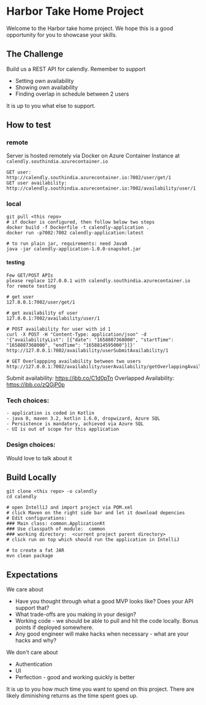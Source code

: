 # Harbor Take Home Project

Welcome to the Harbor take home project. We hope this is a good opportunity for you to showcase your skills.

## The Challenge

Build us a REST API for calendly. Remember to support

- Setting own availability
- Showing own availability
- Finding overlap in schedule between 2 users

It is up to you what else to support.



## How to test

### remote
Server is hosted remotely via Docker on Azure Container Instance at `calendly.southindia.azurecontainer.io`
```
GET user:  http://calendly.southindia.azurecontainer.io:7002/user/get/1
GET user availability:  http://calendly.southindia.azurecontainer.io:7002/availability/user/1
```
### local
```
git pull <this repo>
# if docker is configured, then follow below two steps
docker build -f Dockerfile -t calendly-application . 
docker run -p7002:7002 calendly-application:latest  

# to run plain jar, requirements: need Java8
java -jar calendly-application-1.0.0-snapshot.jar
```

#### testing
```
Few GET/POST APIs  
please replace 127.0.0.1 with calendly.southindia.azurecontainer.io for remote testing

# get user 
127.0.0.1:7002/user/get/1

# get availability of user 
127.0.0.1:7002/availability/user/1

# POST availability for user with id 1
curl -X POST -H "Content-Type: application/json" -d  '{"availabilityList": [{"date": "1658807368000", "startTime": "1658807368000", "endTime": "1658814595000"}]}' http://127.0.0.1:7002/availability/userSubmitAvailability/1

# GET Overlappping availability between two users 
http://127.0.0.1:7002/availability/userAvailability/getOverlappingAvailability/user1/1/userId2/2
```

Submit availability:  https://ibb.co/C1d0pTn
Overlapped Availability: https://ibb.co/zQGjP0p


### Tech choices:
```
- application is coded in Kotlin 
- java 8, maven 3.2, kotlin 1.6.0, dropwizard, Azure SQL
- Persistence is mandatory, achieved via Azure SQL 
- UI is out of scope for this application
```

### Design choices:

Would love to talk about it


## Build Locally
```
git clone <this repo> -o calendly
cd calendly 

# open IntelliJ and import project via POM.xml 
# click Maven on the right side bar and let it download depencies
# Edit configurations:  
### Main class: common.ApplicationKt
### Use classpath of module:  common 
### working directory:  <current project parent directory>
# click run on top which should run the application in IntelliJ 

# to create a fat JAR
mvn clean package
```


## Expectations

We care about

- Have you thought through what a good MVP looks like? Does your API support that?
- What trade-offs are you making in your design?
- Working code - we should be able to pull and hit the code locally. Bonus points if deployed somewhere.
- Any good engineer will make hacks when necessary - what are your hacks and why?

We don't care about

- Authentication
- UI
- Perfection - good and working quickly is better

It is up to you how much time you want to spend on this project. There are likely diminishing returns as the time spent goes up.

